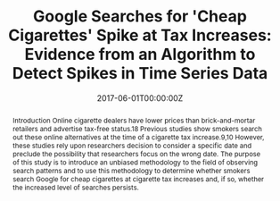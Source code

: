 ---
title: "Google Searches for 'Cheap Cigarettes' Spike at Tax Increases: Evidence from an Algorithm to Detect Spikes in Time Series Data"

authors:
- "admin"
date: "2017-06-01T00:00:00Z"
altemetric_id: 
doi: "10.1093/ntr/ntx143"
venue: "Nicotine & Tobacco Research"
publishDate: "2017-01-01T00:00:00Z"
publication_types: ["2"]
abstract: "Introduction Online cigarette dealers have lower prices than brick-and-mortar retailers and advertise tax-free status.18 Previous studies show smokers search out these online alternatives at the time of a cigarette tax increase.9,10 However, these studies rely upon researchers decision to consider a specific date and preclude the possibility that researchers focus on the wrong date. The purpose of this study is to introduce an unbiased methodology to the field of observing search patterns and to use this methodology to determine whether smokers search Google for cheap cigarettes at cigarette tax increases and, if so, whether the increased level of searches persists. "
summary: "Caputi, T. L. (2017). Google Searches for 'Cheap Cigarettes' Spike at Tax Increases: Evidence from an Algorithm to Detect Spikes in Time Series Data. Nicotine & Tobacco Research, 20(6), 779'783. doi:10.1093/ntr/ntx143"
tags: 
featured: false
links:
- name: Paper Link
  url: "https://journals.plos.org/plosone/article?id=10.1371/journal.pone.0205822"
url_pdf: "/files/PLOS-2017.pdf"
image:
  focal_point: ""
  preview_only: false
---